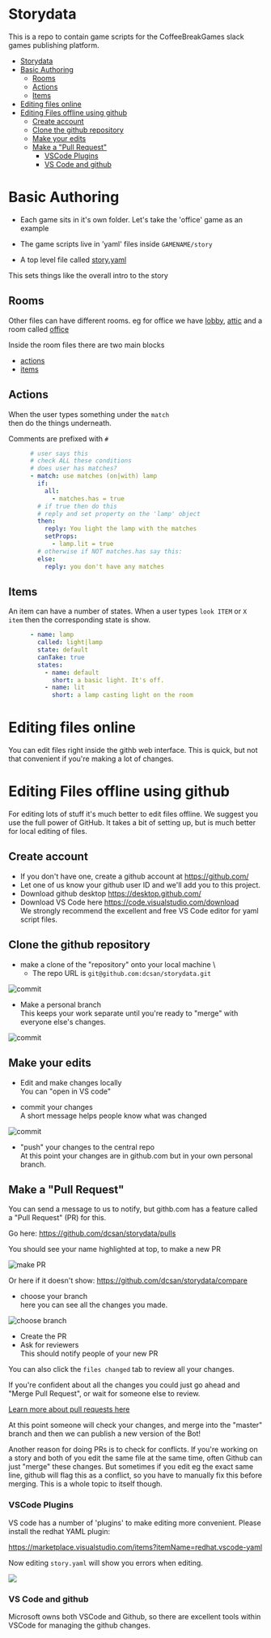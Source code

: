 # Storydata

This is a repo to contain game scripts for the CoffeeBreakGames slack games publishing platform.


- [Storydata](#storydata)
- [Basic Authoring](#basic-authoring)
  - [Rooms](#rooms)
  - [Actions](#actions)
  - [Items](#items)
- [Editing files online](#editing-files-online)
- [Editing Files offline using github](#editing-files-offline-using-github)
  - [Create account](#create-account)
  - [Clone the github repository](#clone-the-github-repository)
  - [Make your edits](#make-your-edits)
  - [Make a "Pull Request"](#make-a-pull-request)
    - [VSCode Plugins](#vscode-plugins)
    - [VS Code and github](#vs-code-and-github)

# Basic Authoring

- Each game sits in it's own folder. Let's take the 'office' game as an example

- The game scripts live in 'yaml' files inside `GAMENAME/story`

- A top level file called [story.yaml](office/story/story.yaml)

This sets things like the overall intro to the story

## Rooms

Other files can have different rooms. eg for office we have [lobby](office/story/lobby.yaml), [attic](office/story/attic.yaml) and a room called [office](office/story/office.yaml)

Inside the room files there are two main blocks
- [actions](#actions)
- [items](#items)

## Actions
When the user types something under the `match` \
then do the things underneath.

Comments are prefixed with `#`

```yaml
      # user says this
      # check ALL these conditions
      # does user has matches?
      - match: use matches (on|with) lamp
        if:
          all:
            - matches.has = true
        # if true then do this
        # reply and set property on the 'lamp' object
        then:
          reply: You light the lamp with the matches
          setProps:
            - lamp.lit = true
        # otherwise if NOT matches.has say this:
        else:
          reply: you don't have any matches
```

## Items
An item can have a number of states. When a user types `look ITEM` or `X item` then the corresponding state is show.

```yaml
      - name: lamp
        called: light|lamp
        state: default
        canTake: true
        states:
          - name: default
            short: a basic light. It's off.
          - name: lit
            short: a lamp casting light on the room
```

# Editing files online

You can edit files right inside the githb web interface.
This is quick, but not that convenient if you're making a lot of changes.


# Editing Files offline using github

For editing lots of stuff it's much better to edit files offline.
We suggest you use the full power of GitHub. It takes a bit of setting up, but is much better for local editing of files.

## Create account
- If you don't have one, create a github account at https://github.com/
- Let one of us know your github user ID and we'll add you to this project.
- Download github desktop https://desktop.github.com/
- Download VS Code here https://code.visualstudio.com/download \
We strongly recommend the excellent and free VS Code editor for yaml script files.

## Clone the github repository
- make a clone of the "repository" onto your local machine \
  - The repo URL is `git@github.com:dcsan/storydata.git`

![commit](https://cbg.rik.ai/cdn/storydata/docs/images/clone-repo.png)

- Make a personal branch \
This keeps your work separate until you're ready to "merge" with everyone else's changes.

![commit](https://cbg.rik.ai/cdn/storydata/docs/images/name-branch.png)

## Make your edits

- Edit and make changes locally \
You can "open in VS code"

- commit your changes \
A short message helps people know what was changed

![commit](https://cbg.rik.ai/cdn/storydata/docs/images/commit-msg.png)

- "push" your changes to the central repo \
At this point your changes are in github.com but in your own personal branch.


## Make a "Pull Request"
You can send a message to us to notify, but githb.com has a feature called a "Pull Request" (PR) for this.

Go here:
https://github.com/dcsan/storydata/pulls

You should see your name highlighted at top, to make a new PR

![make PR](https://cbg.rik.ai/cdn/storydata/docs/images/make-pr.png)

Or here if it doesn't show:
https://github.com/dcsan/storydata/compare

- choose your branch \
here you can see all the changes you made.

![choose branch](https://cbg.rik.ai/cdn/storydata/docs/images/find-branch.png)


- Create the PR
- Ask for reviewers \
This should notify people of your new PR

You can also click the `files changed` tab to review all your changes.

If you're confident about all the changes you could just go ahead and "Merge Pull Request", or wait for someone else to review.

[Learn more about pull requests here](https://docs.github.com/en/github/collaborating-with-issues-and-pull-requests/about-pull-requests)

At this point someone will check your changes, and merge into the "master" branch and then we can publish a new version of the Bot!

Another reason for doing PRs is to check for conflicts. If you're working on a story and both of you edit the same file at the same time, often Github can just "merge" these changes. But sometimes if you edit eg the exact same line, github will flag this as a conflict, so you have to manually fix this before merging. This is a whole topic to itself though.

### VSCode Plugins

VS code has a number of 'plugins' to make editing more convenient.
Please install the redhat YAML plugin:

https://marketplace.visualstudio.com/items?itemName=redhat.vscode-yaml

Now editing `story.yaml` will show you errors when editing.

<img src='https://raw.githubusercontent.com/redhat-developer/vscode-yaml/master/images/demo.gif' />

### VS Code and github
Microsoft owns both VSCode and Github, so there are excellent tools within VSCode for managing the github changes.